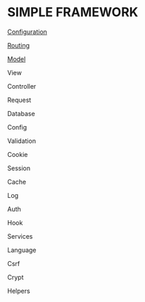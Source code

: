# SIMPLE FRAMEWORK

[Configuration](https://github.com/emretulek/doctest/blob/master/configuration.md)

[Routing](https://github.com/emretulek/doctest/blob/master/routing.md)

[Model](https://github.com/emretulek/doctest/blob/master/model.md)

View

Controller

Request

Database

Config

Validation

Cookie

Session

Cache

Log

Auth

Hook

Services

Language

Csrf

Crypt

Helpers